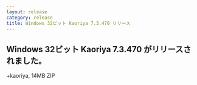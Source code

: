 ```yaml
---
layout: release
category: release
title: Windows 32ビット Kaoriya 7.3.470 リリース
---
```


Windows 32ビット Kaoriya 7.3.470 がリリースされました。
-------------------------------------------------------

+kaoriya, 14MB ZIP
